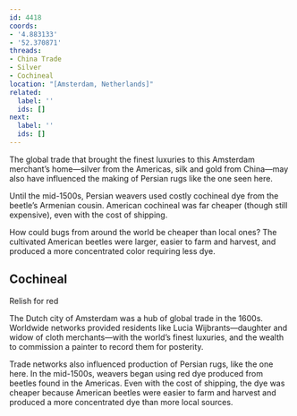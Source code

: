 ```yaml
---
id: 4418
coords:
- '4.883133'
- '52.370871'
threads:
- China Trade
- Silver
- Cochineal
location: "[Amsterdam, Netherlands]"
related:
  label: ''
  ids: []
next:
  label: ''
  ids: []
---
```


The global trade that brought the finest luxuries to this Amsterdam merchant’s home—silver from the Americas, silk and gold from China—may also have influenced the making of Persian rugs like the one seen here.

Until the mid-1500s, Persian weavers used costly cochineal dye from the beetle’s Armenian cousin. American cochineal was far cheaper (though still expensive), even with the cost of shipping.

How could bugs from around the world be cheaper than local ones? The cultivated American beetles were larger, easier to farm and harvest, and produced a more concentrated color requiring less dye.

## Cochineal

Relish for red

The Dutch city of Amsterdam was a hub of global trade in the 1600s. Worldwide networks provided residents like Lucia Wijbrants—daughter and widow of cloth merchants—with the world’s finest luxuries, and the wealth to commission a painter to record them for posterity.

Trade networks also influenced production of Persian rugs, like the one here. In the mid-1500s, weavers began using red dye produced from beetles found in the Americas. Even with the cost of shipping, the dye was cheaper because American beetles were easier to farm and harvest and produced a more concentrated dye than more local sources. 
